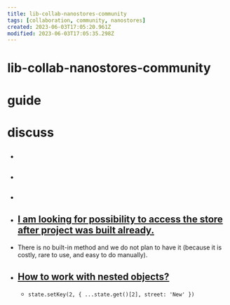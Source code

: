 ```yaml
---
title: lib-collab-nanostores-community
tags: [collaboration, community, nanostores]
created: 2023-06-03T17:05:20.961Z
modified: 2023-06-03T17:05:35.298Z
---
```


# lib-collab-nanostores-community

# guide

# discuss
- ## 

- ## 

- ## 

- ## [I am looking for possibility to access the store after project was built already.](https://github.com/nanostores/nanostores/issues/42)
- There is no built-in method and we do not plan to have it (because it is costly, rare to use, and easy to do manually).

- ## [How to work with nested objects?](https://github.com/orgs/nanostores/discussions/142)
  - `state.setKey(2, { ...state.get()[2], street: 'New' })`
